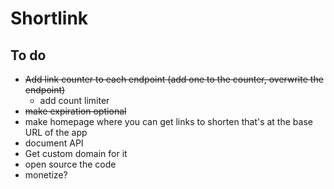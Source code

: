# Shortlink

## To do

- ~~Add link counter to each endpoint (add one to the counter, overwrite the endpoint)~~
    - add count limiter
- ~~make expiration optional~~
- make homepage where you can get links to shorten that's at the base URL of the app
- document API
- Get custom domain for it
- open source the code
- monetize?